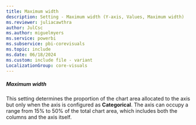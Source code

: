 ```yaml
---
title: Maximum width
description: Setting - Maximum width (Y-axis, Values, Maximum width)
ms.reviewer: juliacawthra
author: JulCsc
ms.author: miguelmyers
ms.service: powerbi
ms.subservice: pbi-corevisuals
ms.topic: include
ms.date: 06/18/2024
ms.custom: include file - variant
LocalizationGroup: core-visuals
---
```

##### Maximum width

This setting determines the proportion of the chart area allocated to the axis but only when the axis is configured as **Categorical**. The axis can occupy a range from 15% to 50% of the total chart area, which includes both the columns and the axis itself.
